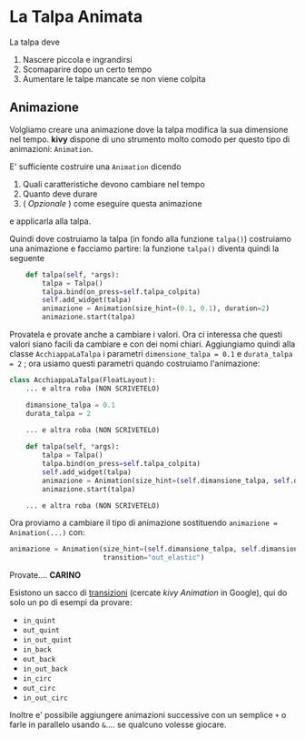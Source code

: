 # La Talpa Animata

La talpa deve 

1. Nascere piccola e ingrandirsi
2. Scomaparire dopo un certo tempo
3. Aumentare le talpe mancate se non viene colpita

## Animazione

Volgliamo creare una animazione dove la talpa modifica la sua dimensione nel tempo. **kivy** dispone di uno strumento
molto comodo per questo tipo di animazioni: `Animation`.

E' sufficiente costruire una `Animation` dicendo 

1. Quali caratteristiche devono cambiare nel tempo
2. Quanto deve durare
3. ( *Opzionale* ) come eseguire questa animazione

e applicarla alla talpa.

Quindi dove costruiamo la talpa (in fondo alla funzione `talpa()`) costruiamo una animazione e facciamo partire: la
funzione `talpa()` diventa quindi la seguente
 
```python
    def talpa(self, *args):
        talpa = Talpa()
        talpa.bind(on_press=self.talpa_colpita)
        self.add_widget(talpa)
        animazione = Animation(size_hint=(0.1, 0.1), duration=2)
        animazione.start(talpa)
```

Provatela e provate anche a cambiare i valori. Ora ci interessa che questi valori siano facili da cambiare e con dei
nomi chiari. Aggiungiamo quindi alla classe `AcchiappaLaTalpa` i parametri `dimensione_talpa = 0.1` e `durata_talpa = 2`
; ora usiamo questi parametri quando costruiamo l'animazione:

```python
class AcchiappaLaTalpa(FloatLayout):
    ... e altra roba (NON SCRIVETELO)

    dimansione_talpa = 0.1
    durata_talpa = 2

    ... e altra roba (NON SCRIVETELO)
    
    def talpa(self, *args):
        talpa = Talpa()
        talpa.bind(on_press=self.talpa_colpita)
        self.add_widget(talpa)
        animazione = Animation(size_hint=(self.dimansione_talpa, self.dimansione_talpa), duration=self.durata_talpa)
        animazione.start(talpa)

    ... e altra roba (NON SCRIVETELO)
```

Ora proviamo a cambiare il tipo di animazione sostituendo `animazione = Animation(...)` con:

```python
animazione = Animation(size_hint=(self.dimansione_talpa, self.dimansione_talpa), duration=self.durata_talpa, 
                       transition="out_elastic")
```

Provate.... **CARINO**

Esistono un sacco di [transizioni](https://kivy.org/docs/api-kivy.animation.html#kivy.animation.AnimationTransition) 
(cercate *kivy Animation* in Google),  qui do solo un po di esempi da provare:

* `in_quint`
* `out_quint`
* `in_out_quint`
* `in_back`
* `out_back`
* `in_out_back`
* `in_circ`
* `out_circ`
* `in_out_circ`
 
Inoltre e' possibile aggiungere animazioni successive con un semplice `+` o farle in parallelo usando `&`.... se 
qualcuno volesse giocare.

